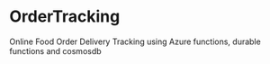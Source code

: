 # OrderTracking
Online Food Order Delivery Tracking using Azure functions, durable functions and cosmosdb
